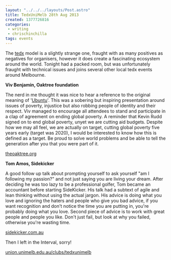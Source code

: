 ```yaml
---
layout: "../../../layouts/Post.astro"
title: TedxUniMelb 28th Aug 2013
created: 1377726816
categories:
 - writing
 - chrischinchilla
tags: events
---
```


The <a href="https://www.ted.com/tedx" target="_blank">tedx</a> model is a slightly strange one, fraught with as many positives as negatives for organisers, however it does create a fascinating ecosystem around the world. Tonight had a packed room, but was unfortunately fraught with technical issues and joins several other local tedx events around Melbourne.

**Viv Benjamin, Oaktree foundation**

The nerd in me thought it was nice to hear a reference to the original meaning  of '<a href="https://en.wikipedia.org/wiki/Ubuntu" target="_blank">Ubuntu</a>'. This was a sobering but inspiring presentation around issues of poverty,  injustice but also robbing people of identity and their respect. Viv managed to encourage all attendees to stand and participate in a clap of agreement on ending global poverty. A reminder that Kevin Rudd signed on to end global poverty, unyet we are cutting aid budgets. Despite how we may all feel, we are actually on target, cutting global poverty five years early (target was 2020), I would be interested to know how this is defined as a target. Be proud to solve world problems and be able to tell the generation after you that you were part of it.

<a href="https://theoaktree.org/" target="_blank">theoaktree.org</a>

**Tom Amos, Sidekicker**

A good follow up talk about prompting yourself to ask yourself "am I following my passion?" and not just saying you are living your dream. After deciding he was too lazy to be a professional golfer, Tom became an accountant before starting SideKicker. His talk had a subtext of agile and lean thinking without using the actual jargon. His advice is doing what you love and ignoring the haters and people who give you bad advice, if you want recognition and don't notice the time you are putting in, you're probably doing what you love. Second piece of advice is to work with great people and people you like. Don't just fail, but look at why you failed, otherwise you're wasting time.

<a href="https://www.sidekicker.com.au/" target="_blank">sidekicker.com.au</a>

Then I left in the Interval, sorry!

<a href="https://union.unimelb.edu.au/clubs/tedxunimelb" target="_blank">union.unimelb.edu.au/clubs/tedxunimelb</a>
